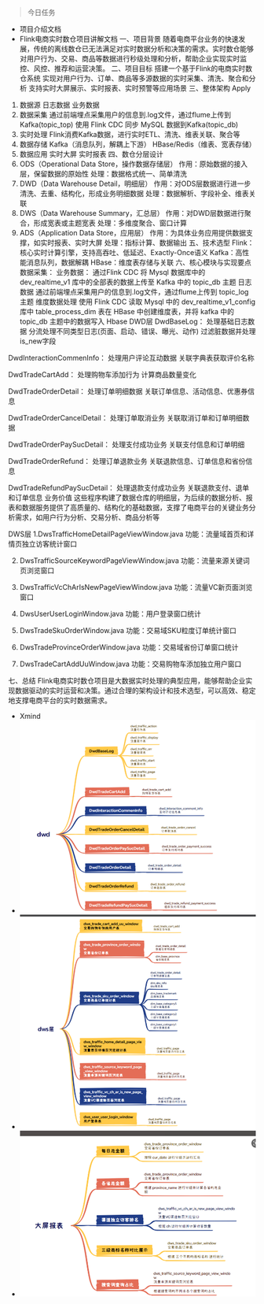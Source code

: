 > 今日任务
* 项目介绍文档
* Flink电商实时数仓项目讲解文档
  一、项目背景
  随着电商平台业务的快速发展，传统的离线数仓已无法满足对实时数据分析和决策的需求。实时数仓能够对用户行为、交易、商品等数据进行秒级处理和分析，帮助企业实现实时监控、风控、推荐和运营决策。
  二、项目目标
  搭建一个基于Flink的电商实时数仓系统
  实现对用户行为、订单、商品等多源数据的实时采集、清洗、聚合和分析
  支持实时大屏展示、实时报表、实时预警等应用场景
  三、整体架构
  Apply
1. 数据源
   日志数据
   业务数据
2. 数据采集
   通过前端埋点采集用户的信息到.log文件，通过flume上传到Kafka(topic_top)
   使用 Flink CDC 同步 MySQL 数据到Kafka(topic_db)
3. 实时处理
   Flink消费Kafka数据，进行实时ETL、清洗、维表关联、聚合等
4. 数据存储
   Kafka（消息队列，解耦上下游）
   HBase/Redis（维表、宽表存储）
5. 数据应用
   实时大屏
   实时报表
   四、数仓分层设计
1. ODS（Operational Data Store，操作数据存储层）
   作用：原始数据的接入层，保留数据的原始性
   处理：数据格式统一、简单清洗
2. DWD（Data Warehouse Detail，明细层）
   作用：对ODS层数据进行进一步清洗、去重、结构化，形成业务明细数据
   处理：数据解析、字段补全、维表关联
3. DWS（Data Warehouse Summary，汇总层）
   作用：对DWD层数据进行聚合，形成宽表或主题宽表
   处理：多维度聚合、窗口计算
4. ADS（Application Data Store，应用层）
   作用：为具体业务应用提供数据支撑，如实时报表、实时大屏
   处理：指标计算、数据输出
   五、技术选型
   Flink：核心实时计算引擎，支持高吞吐、低延迟、Exactly-Once语义
   Kafka：高性能消息队列，数据解耦
   HBase：维度表存储与关联
   六、核心模块与实现要点
   数据采集：
   业务数据：
   通过Flink CDC 将 Mysql 数据库中的 dev_realtime_v1 库中的全部表的数据上传至 Kafka 中的 topic_db 主题
   日志数据
   通过前端埋点采集用户的信息到.log文件，通过flume上传到 topic_log 主题
   维度数据处理
   使用 Flink CDC 读取 Mysql 中的 dev_realtime_v1_config 库中 table_process_dim 表在 HBase 中创建维度表，并将 kafka 中的 topic_db 主题中的数据写入 Hbase
   DWD层
   DwdBaseLog：
   处理基础日志数据
   分流处理不同类型日志(页面、启动、错误、曝光、动作)
   过滤脏数据并处理is_new字段

DwdInteractionCommenInfo：
处理用户评论互动数据
关联字典表获取评价名称

DwdTradeCartAdd：
处理购物车添加行为
计算商品数量变化

DwdTradeOrderDetail：
处理订单明细数据
关联订单信息、活动信息、优惠券信息

DwdTradeOrderCancelDetail：
处理订单取消业务
关联取消订单和订单明细数据

DwdTradeOrderPaySucDetail：
处理支付成功业务
关联支付信息和订单明细

DwdTradeOrderRefund：
处理订单退款业务
关联退款信息、订单信息和省份信息

DwdTradeRefundPaySucDetail：
处理退款支付成功业务
关联退款支付、退单和订单信息
业务价值
这些程序构建了数据仓库的明细层，为后续的数据分析、报表和数据服务提供了高质量的、结构化的基础数据，支撑了电商平台的关键业务分析需求，如用户行为分析、交易分析、商品分析等

DWS层
1.DwsTrafficHomeDetailPageViewWindow.java
功能：流量域首页和详情页独立访客统计窗口

2. DwsTrafficSourceKeywordPageViewWindow.java
   功能：流量来源关键词页浏览窗口

3. DwsTrafficVcChArIsNewPageViewWindow.java
   功能：流量VC新页面浏览窗口

4. DwsUserUserLoginWindow.java
   功能：用户登录窗口统计

5. DwsTradeSkuOrderWindow.java
   功能：交易域SKU粒度订单统计窗口

6. DwsTradeProvinceOrderWindow.java
   功能：交易域省份订单窗口统计

7. DwsTradeCartAddUuWindow.java
   功能：交易购物车添加独立用户窗口


七、总结
Flink电商实时数仓项目是大数据实时处理的典型应用，能够帮助企业实现数据驱动的实时运营和决策。通过合理的架构设计和技术选型，可以高效、稳定地支撑电商平台的实时数据需求。

* Xmind
* ![img.png](../imgs/250509/img.png)
* ![img_1.png](../imgs/250509/img_1.png)
* ![img_2.png](../imgs/250509/img_2.png)
